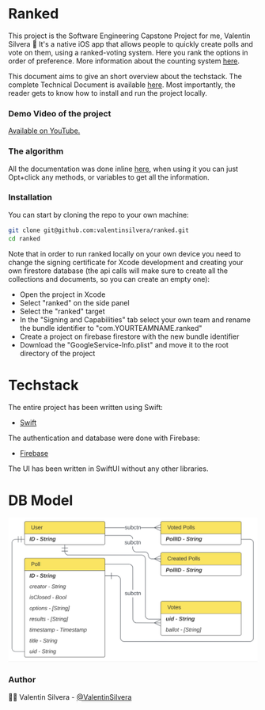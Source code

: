# Ranked

This project is the Software Engineering Capstone Project for me, Valentin Silvera 👋
It's a native iOS app that allows people to quickly create polls and vote on them, using a ranked-voting system. Here you rank the options in order of preference. More information about the counting system [here](https://en.wikipedia.org/wiki/Instant-runoff_voting).

This document aims to give an short overview about the techstack. The complete Technical Document is available [here](docs/docs.pdf).
Most importantly, the reader gets to know how to install and run the project locally.

### Demo Video of the project

[Available on YouTube.](https://www.youtube.com/watch?v=_S8tDS7wRCE)

### The algorithm
All the documentation was done inline [here](./ranked/ranked/Algorithm/Count.swift), when using it you can just Opt+click any methods, or variables to get all the information.


### Installation

You can start by cloning the repo to your own machine:
```zsh
git clone git@github.com:valentinsilvera/ranked.git
cd ranked
```

Note that in order to run ranked locally on your own device you need to change the signing certificate for Xcode development and creating your own firestore database (the api calls will make sure to create all the collections and documents, so you can create an empty one):
- Open the project in Xcode
- Select "ranked" on the side panel
- Select the "ranked" target
- In the "Signing and Capabilities" tab select your own team and rename the bundle identifier to "com.YOURTEAMNAME.ranked"
- Create a project on firebase firestore with the new bundle identifier
- Download the "GoogleService-Info.plist" and move it to the root directory of the project

# Techstack 

The entire project has been written using Swift:
- [Swift](https://github.com/apple/swift)

The authentication and database were done with Firebase:
- [Firebase](https://github.com/firebase/)

The UI has been written in SwiftUI without any other libraries.

# DB Model

![Schema](./docs/schema.png?raw=true)

### Author
🧑‍💻 Valentin Silvera - [@ValentinSilvera](https://github.com/valentinsilvera)
